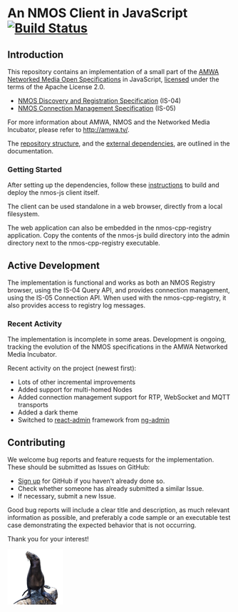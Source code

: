 # An NMOS Client in JavaScript [![Build Status](https://travis-ci.org/sony/nmos-js.svg?branch=master)](https://travis-ci.org/sony/nmos-js)

## Introduction

This repository contains an implementation of a small part of the [AMWA Networked Media Open Specifications](https://github.com/AMWA-TV/nmos) in JavaScript, [licensed](LICENSE) under the terms of the Apache License 2.0.

- [NMOS Discovery and Registration Specification](https://github.com/AMWA-TV/nmos-discovery-registration) (IS-04)
- [NMOS Connection Management Specification](https://github.com/AMWA-TV/nmos-device-connection-management) (IS-05)

For more information about AMWA, NMOS and the Networked Media Incubator, please refer to http://amwa.tv/.

The [repository structure](Documents/Repository-Structure.md), and the [external dependencies](Documents/Dependencies.md), are outlined in the documentation.

### Getting Started

After setting up the dependencies, follow these [instructions](Documents/Getting-Started.md) to build and deploy the nmos-js client itself.

The client can be used standalone in a web browser, directly from a local filesystem.

The web application can also be embedded in the nmos-cpp-registry application. Copy the contents of the nmos-js build directory into the admin directory next to the nmos-cpp-registry executable.

## Active Development

The implementation is functional and works as both an NMOS Registry browser, using the IS-04 Query API, and provides connection management, using the IS-05 Connection API. When used with the nmos-cpp-registry, it also provides access to registry log messages.

### Recent Activity

The implementation is incomplete in some areas. Development is ongoing, tracking the evolution of the NMOS specifications in the AMWA Networked Media Incubator.

Recent activity on the project (newest first):

- Lots of other incremental improvements
- Added support for multi-homed Nodes
- Added connection management support for RTP, WebSocket and MQTT transports
- Added a dark theme
- Switched to [react-admin](https://github.com/marmelab/react-admin) framework from [ng-admin](https://github.com/marmelab/ng-admin)

## Contributing

We welcome bug reports and feature requests for the implementation. These should be submitted as Issues on GitHub:

- [Sign up](https://github.com/join) for GitHub if you haven't already done so.
- Check whether someone has already submitted a similar Issue.
- If necessary, submit a new Issue.

Good bug reports will include a clear title and description, as much relevant information as possible, and preferably a code sample or an executable test case demonstrating the expected behavior that is not occurring.

Thank you for your interest!

![This project was formerly known as sea-lion.](Documents/images/sea-lion.png?raw=true)
